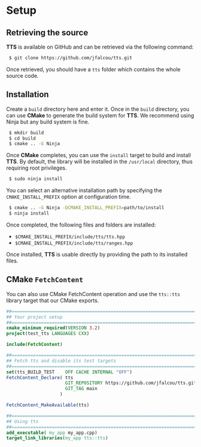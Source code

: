 # Setup

## Retrieving the source

**TTS** is available on GitHub and can be retrieved via the following command:

~~~~~~~~~~~~~~~~~~~~~~~~~~~~~~~~~~~~~~~~ bash
 $ git clone https://github.com/jfalcou/tts.git
~~~~~~~~~~~~~~~~~~~~~~~~~~~~~~~~~~~~~~~~

Once retrieved, you should have a `tts` folder which contains the whole source code.

## Installation

Create a `build` directory here and enter it. Once in the `build` directory,
you can use  **CMake** to generate the build system for **TTS**. We recommend using
Ninja but any build system is fine.

~~~~~~~~~~~~~~~~~~~~~~~~~~~~~~~~~~~~~~~~ bash
 $ mkdir build
 $ cd build
 $ cmake .. -G Ninja
~~~~~~~~~~~~~~~~~~~~~~~~~~~~~~~~~~~~~~~~

Once **CMake** completes, you can use the `install` target to build and install **TTS**.
By default, the library will be installed in the `/usr/local` directory, thus requiring
root privileges.

~~~~~~~~~~~~~~~~~~~~~~~~~~~~~~~~~~~~~~~~ bash
 $ sudo ninja install
~~~~~~~~~~~~~~~~~~~~~~~~~~~~~~~~~~~~~~~~

You can select an alternative installation path by specifying the `CMAKE_INSTALL_PREFIX`
option at configuration time.

~~~~~~~~~~~~~~~~~~~~~~~~~~~~~~~~~~~~~~~~ bash
 $ cmake .. -G Ninja -DCMAKE_INSTALL_PREFIX=path/to/install
 $ ninja install
~~~~~~~~~~~~~~~~~~~~~~~~~~~~~~~~~~~~~~~~

Once completed, the following files and folders are installed:

- `$CMAKE_INSTALL_PREFIX/include/tts/tts.hpp`
- `$CMAKE_INSTALL_PREFIX/include/tts/ranges.hpp`

Once installed, **TTS** is usable directly by providing the path to its installed files.

## CMake `FetchContent`

You can also use CMake FetchContent operation and use the `tts::tts` library
target that our CMake exports.

``` cmake
##==================================================================================================
## Your project setup
##==================================================================================================
cmake_minimum_required(VERSION 3.2)
project(test_tts LANGUAGES CXX)

include(FetchContent)

##==================================================================================================
## Fetch tts and disable its test targets
##==================================================================================================
set(tts_BUILD_TEST    OFF CACHE INTERNAL "OFF")
FetchContent_Declare( tts
                      GIT_REPOSITORY https://github.com/jfalcou/tts.git
                      GIT_TAG main
                    )

FetchContent_MakeAvailable(tts)

##==================================================================================================
## Using tts
##==================================================================================================
add_executable( my_app my_app.cpp)
target_link_libraries(my_app tts::tts)
```